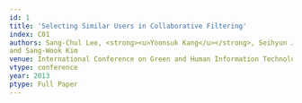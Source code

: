 ```yaml
---
id: 1
title: 'Selecting Similar Users in Collaborative Filtering'
index: C01
authors: Sang-Chul Lee, <strong><u>Yoonsuk Kang</u></strong>, Seihyun Jeong, Min-Hee Jang, Young-Sup Hwang,
and Sang-Wook Kim
venue: International Conference on Green and Human Information Technology (<strong>ICGHIT</strong>)
vtype: conference
year: 2013
ptype: Full Paper
---
```


